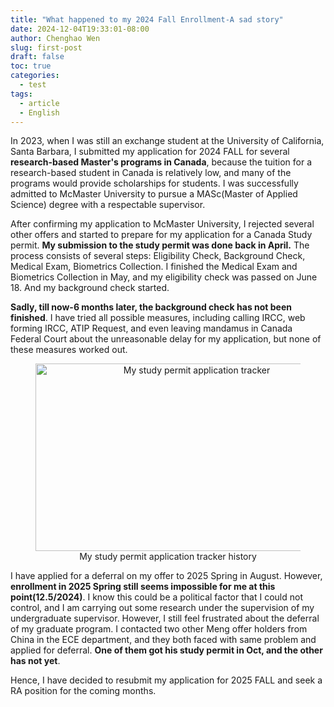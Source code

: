 ```yaml
---
title: "What happened to my 2024 Fall Enrollment-A sad story"
date: 2024-12-04T19:33:01-08:00
author: Chenghao Wen
slug: first-post
draft: false
toc: true
categories:
  - test
tags:
  - article
  - English
---
```


In 2023, when I was still an exchange student at the University of California, Santa Barbara, I submitted my application for 2024 FALL for several **research-based Master's programs in Canada**, because the tuition for a research-based student in Canada is relatively low, and many of the programs would provide scholarships for students. I was successfully admitted to McMaster University to pursue a MASc(Master of Applied Science) degree with a respectable supervisor.

After confirming my application to McMaster University, I rejected several other offers and started to prepare for my application for a Canada Study permit. **My submission to the study permit was done back in April.** The process consists of several steps: Eligibility Check, Background Check, Medical Exam, Biometrics Collection. I finished the Medical Exam and Biometrics Collection in May, and my eligibility check was passed on June 18. And my background check started.

**Sadly, till now-6 months later, the background check has not been finished**. I have tried all possible measures, including calling IRCC, web forming IRCC, ATIP Request, and even leaving mandamus in Canada Federal Court about the unreasonable delay for my application, but none of these measures worked out.


<figure style="text-align: center;">
    <img src="\psimages\StudypermitApp.png" alt="My study permit application tracker" style="width: 500px; height: 300px;">
    <figcaption>My study permit application tracker history</figcaption>
</figure>

I have applied for a deferral on my offer to 2025 Spring in August. However, **enrollment in 2025 Spring still seems impossible for me at this point(12.5/2024)**. I know this could be a political factor that I could not control, and I am carrying out some research under the supervision of my undergraduate supervisor. However, I still feel frustrated about the deferral of my graduate program.  I contacted two other Meng offer holders from China in the ECE department, and they both faced with same problem and applied for deferral. **One of them got his study permit in Oct, and the other has not yet**.

Hence, I have decided to resubmit my application for 2025 FALL and seek a RA position for the coming months.




